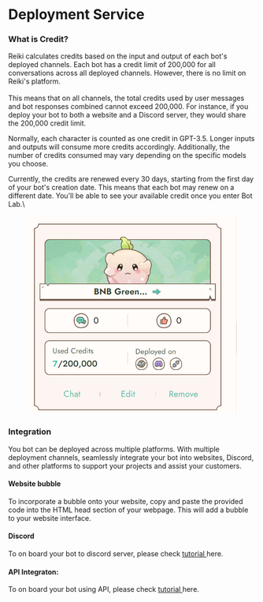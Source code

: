 # Deployment Service

### What is Credit?

Reiki calculates credits based on the input and output of each bot's deployed channels.  Each bot has a credit limit of 200,000 for all conversations across all deployed channels. However, there is no limit on Reiki's platform. \
\
This means that on all channels, the total credits used by user messages and bot responses combined cannot exceed 200,000. For instance, if you deploy your bot to both a website and a Discord server, they would share the 200,000 credit limit.

Normally, each character is counted as one credit in GPT-3.5. Longer inputs and outputs will consume more credits accordingly. Additionally, the number of credits consumed may vary depending on the specific models you choose.&#x20;

Currently, the credits are renewed every 30 days, starting from the first day of your bot's creation date. This means that each bot may renew on a different date. You'll be able to see your available credit once you enter Bot Lab.\


<figure><img src="../../../../.gitbook/assets/1695634563233.png" alt=""><figcaption></figcaption></figure>

### **Integration**

You bot can be deployed across multiple platforms. With multiple deployment channels, seamlessly integrate your bot into websites, Discord, and other platforms to support your projects and assist your customers.

#### Website bubble

To incorporate a bubble onto your website, copy and paste the provided code into the HTML head section of your webpage. This will add a bubble to your website interface.

####

#### Discord

To on board your bot to discord server, please check [tutorial ](./#discord)here.

#### API Integraton:

To on board your bot using API, please check [tutorial ](api.md)here.

